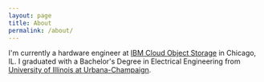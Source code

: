 ```yaml
---
layout: page
title: About
permalink: /about/
---
```


I'm currently a hardware engineer at [IBM Cloud Object Storage](https://www.ibm.com/cloud/object-storage) in Chicago, IL. I graduated with a Bachelor's Degree in Electrical Engineering from [University of Illinois at Urbana-Champaign](http://illinois.edu/). 

